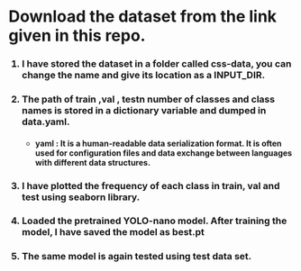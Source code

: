 # Download the dataset from the link given in this repo.
<ol> 

    
  ###    <li>I have stored the dataset in a folder called css-data, you can change the name and give its location as a INPUT_DIR.</li>

###   <li>The path of train ,val , testn number of classes and class names is stored in a dictionary variable and dumped in data.yaml.</li>
<ul>
  
#### <li>yaml : It is a human-readable data serialization format. It is often used for configuration files and data exchange between languages with different data structures.</li>
</ul>

###   <li>I have plotted the frequency of each class in train, val and test using seaborn library.</li>

###   <li>Loaded the pretrained YOLO-nano model. After training the model, I have saved the model as best.pt</li>

###   <li>The same model is again tested using test data set.</li>

</ol>
